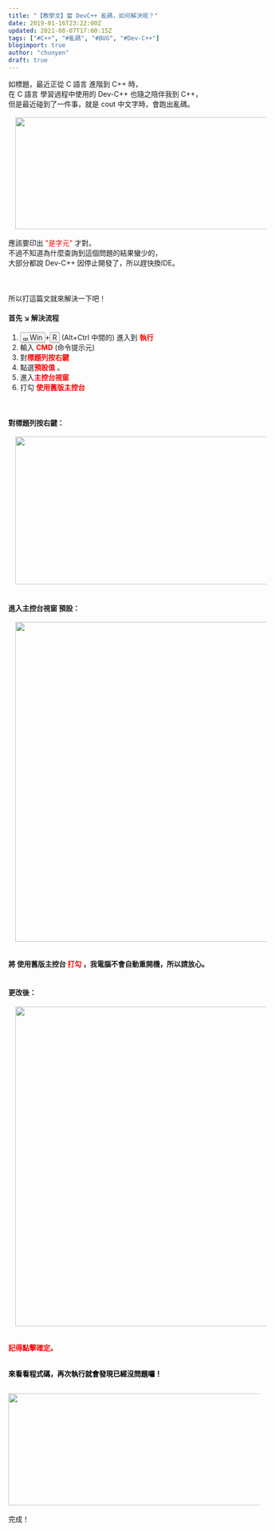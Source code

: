 ```yaml
---
title: "【教學文】當 DevC++ 亂碼，如何解決呢？"
date: 2019-01-16T23:22:00Z
updated: 2021-08-07T17:00:15Z
tags: ["#C++", "#亂碼", "#BUG", "#Dev-C++"]
blogimport: true 
author: "chunyen"
draft: true
---
```


<div class="separator">如標題，最近正從 C 語言 進階到 C++ 時，</div>
在 C 語言 學習過程中使用的 Dev-C++ 也隨之陪伴我到 C++，<br />
但是最近碰到了一件事，就是 cout 中文字時，會跑出亂碼。<br />
<br />
<div class="separator" style="clear: both; text-align: center;">
<a href="http://2.bp.blogspot.com/-4GL5Smk5IrI/XD9OaqMmboI/AAAAAAAAEtQ/M-NUkJ7FZc0IT00cCFuoU1An0A5crnc-ACK4BGAYYCw/s1600/BUG.png.jpg" style="margin-left: 1em; margin-right: 1em;"><img border="0" height="224" src="https://2.bp.blogspot.com/-4GL5Smk5IrI/XD9OaqMmboI/AAAAAAAAEtQ/M-NUkJ7FZc0IT00cCFuoU1An0A5crnc-ACK4BGAYYCw/s640/BUG.png.jpg" width="640" /></a></div>
<br />
應該要印出 <span style="color: red;">"是字元"</span> 才對。<br />
不過不知道為什麼查詢到這個問題的結果蠻少的，<br />
大部分都說 Dev-C++ 因停止開發了，所以趕快換IDE。<br />
<br /><br />
<br />
所以打這篇文就來解決一下吧！<br />
<h4>
首先 ↘&nbsp;解決流程</h4>
<ol>
<li><kbd class="keyboard-key nowrap" style="background-color: #f9f9f9; background-image: linear-gradient(rgb(238, 238, 238), rgb(249, 249, 249), rgb(238, 238, 238)); border-radius: 2px; border: 1px solid rgb(170, 170, 170); box-shadow: rgb(221, 221, 221) 1px 2px 2px; color: #222222; font-family: inherit; font-style: normal; font-variant: normal; font-weight: 400; letter-spacing: normal; padding: 0.1em 0.3em; text-align: left; text-decoration: none; text-indent: 0px; text-transform: none; white-space: nowrap; word-spacing: 0px;"><img alt="⊞" data-file-height="768" data-file-width="766" decoding="async" height="10" src="https://upload.wikimedia.org/wikipedia/commons/thumb/2/2b/Windows_logo_2012-Black.svg/15px-Windows_logo_2012-Black.svg.png" style="border-bottom-color: currentColor; border-bottom-style: none; border-bottom-width: 0px; border-color: currentcolor; border-image-outset: 0; border-image-repeat: stretch; border-image-slice: 100%; border-image-source: none; border-image-width: 1; border-image: none 100% / 1 / 0 stretch; border-left-color: currentColor; border-left-style: none; border-left-width: 0px; border-right-color: currentColor; border-right-style: none; border-right-width: 0px; border-style: none; border-top-color: currentColor; border-top-style: none; border-top-width: 0px; border-width: 0px; vertical-align: middle;" width="10" /> Win</kbd><span face="sans-serif" style="background-color: #f8f9fa; color: #222222; display: inline; float: none; font-size: 14.86px; font-style: normal; font-variant: normal; font-weight: 400; letter-spacing: normal; text-align: left; text-decoration: none; text-indent: 0px; text-transform: none; white-space: normal; word-spacing: 0px;">+</span><kbd class="keyboard-key nowrap" style="background-color: #f9f9f9; background-image: linear-gradient(rgb(238, 238, 238), rgb(249, 249, 249), rgb(238, 238, 238)); border-radius: 2px; border: 1px solid rgb(170, 170, 170); box-shadow: rgb(221, 221, 221) 1px 2px 2px; color: #222222; font-family: inherit; font-style: normal; font-variant: normal; font-weight: 400; letter-spacing: normal; padding: 0.1em 0.3em; text-align: left; text-decoration: none; text-indent: 0px; text-transform: none; white-space: nowrap; word-spacing: 0px;">R</kbd> (Alt+Ctrl 中間的) 進入到 <span style="color: red;"><b>執行</b></span> &nbsp;</li>
<li>輸入 <b><span style="color: red;">CMD</span></b> (命令提示元) &nbsp;</li>
<li>對<b><span style="color: red;">標題列按右鍵</span></b>&nbsp;</li>
<li>點選<span style="color: red;"><b>預設值</b></span> 。</li>
<li>進入<b><span style="color: red;">主控台視窗</span></b></li>
<li>打勾 <b><span style="color: red;">使用舊版主控台</span></b></li>
</ol>
<b></b><span style="color: red;"></span><br />
<h4>
對標題列按右鍵：</h4>
<a href="http://3.bp.blogspot.com/-e1ecKlTjuXM/XD9RQ69a4VI/AAAAAAAAEt0/djr6Cr-O-TEkaHdC1NiUvdvaLtcmt4nIACK4BGAYYCw/s1600/2019-01-16%2B%25284%2529.png" style="margin-left: 1em; margin-right: 1em;"><img border="0" height="296" src="https://3.bp.blogspot.com/-e1ecKlTjuXM/XD9RQ69a4VI/AAAAAAAAEt0/djr6Cr-O-TEkaHdC1NiUvdvaLtcmt4nIACK4BGAYYCw/s640/2019-01-16%2B%25284%2529.png" width="640" /></a><b><span style="color: red;"><br /></span></b><h4>進入主控台視窗 預設：</h4>
<div class="separator" style="clear: both; text-align: center;">
<a href="http://1.bp.blogspot.com/-5jOW4yM20fY/XD9RWeFepwI/AAAAAAAAEt8/BkpWv6Lf9PIRRxDqdRjnyFbpx6gWz8sEwCK4BGAYYCw/s1600/2019-01-16%2B%25285%2529.png" style="margin-left: 1em; margin-right: 1em;"><img border="0" height="640" src="https://1.bp.blogspot.com/-5jOW4yM20fY/XD9RWeFepwI/AAAAAAAAEt8/BkpWv6Lf9PIRRxDqdRjnyFbpx6gWz8sEwCK4BGAYYCw/s640/2019-01-16%2B%25285%2529.png" width="507" /></a></div>
<br />
<br />
<b>將 使用舊版主控台 <span style="color: red;">打勾</span> ，我電腦不會自動重開機，所以請放心。</b><br />
<b></b><br />
<h4>
更改後：</h4>
<div style="color: black; font-family: &quot;times new roman&quot;; font-style: normal; font-variant: normal; font-weight: 400; letter-spacing: normal; margin: 0px; text-align: left; text-decoration: none; text-indent: 0px; text-transform: none; white-space: normal; word-spacing: 0px;">
<a href="http://3.bp.blogspot.com/-aJItNVI9Dgs/XD9Rmqrv4rI/AAAAAAAAEuU/h3UjKT8oXaEejJpkQ_IldYWaTViD83VngCK4BGAYYCw/s1600/2019-01-16%2B%25286%2529.png" style="font-family: &quot;PingFang TC&quot;; margin-left: 1em; margin-right: 1em;"><img border="0" height="640" src="https://3.bp.blogspot.com/-aJItNVI9Dgs/XD9Rmqrv4rI/AAAAAAAAEuU/h3UjKT8oXaEejJpkQ_IldYWaTViD83VngCK4BGAYYCw/s640/2019-01-16%2B%25286%2529.png" width="508" /></a></div>
<div style="color: black; font-family: &quot;times new roman&quot;; font-style: normal; font-variant: normal; font-weight: 400; letter-spacing: normal; margin: 0px; text-align: left; text-decoration: none; text-indent: 0px; text-transform: none; white-space: normal; word-spacing: 0px;">
<b><span style="color: red;"><br /></span></b></div>
<div style="color: black; font-family: &quot;times new roman&quot;; font-style: normal; font-variant: normal; font-weight: 400; letter-spacing: normal; margin: 0px; text-align: left; text-decoration: none; text-indent: 0px; text-transform: none; white-space: normal; word-spacing: 0px;"><b><span style="color: red;"><br /></span></b></div><div style="color: black; font-family: &quot;times new roman&quot;; font-style: normal; font-variant: normal; font-weight: 400; letter-spacing: normal; margin: 0px; text-align: left; text-decoration: none; text-indent: 0px; text-transform: none; white-space: normal; word-spacing: 0px;">
<b><span style="color: red;">記得點擊確定。</span></b></div>
<div style="color: black; font-family: &quot;times new roman&quot;; font-style: normal; font-variant: normal; font-weight: 400; letter-spacing: normal; margin: 0px; text-align: left; text-decoration: none; text-indent: 0px; text-transform: none; white-space: normal; word-spacing: 0px;">
<b></b><span style="color: red;"></span><br /></div>
<div style="color: black; font-family: &quot;times new roman&quot;; font-style: normal; font-variant: normal; font-weight: 400; letter-spacing: normal; margin: 0px; text-align: left; text-decoration: none; text-indent: 0px; text-transform: none; white-space: normal; word-spacing: 0px;">
<br /></div>
<h4 style="color: black; font-family: &quot;times new roman&quot;; font-style: normal; font-variant: normal; letter-spacing: normal; margin: 0px; text-align: left; text-decoration: none; text-indent: 0px; text-transform: none; white-space: normal; word-spacing: 0px;">
來看看程式碼，再次執行就會發現已經沒問題囉！</h4>
<div style="color: black; font-family: &quot;times new roman&quot;; font-style: normal; font-variant: normal; font-weight: 400; letter-spacing: normal; margin: 0px; text-align: left; text-decoration: none; text-indent: 0px; text-transform: none; white-space: normal; word-spacing: 0px;">
<b></b><br /></div>
<a href="https://www.blogger.com/blogger.g?blogID=5276315642705357110" style="clear: right; float: right; margin-bottom: 1em; margin-left: 1em;"></a><a href="http://2.bp.blogspot.com/-9MeMPnNkqOo/XD9SGejbXfI/AAAAAAAAEuk/pWmvUqgoUzAORtkgqGGlkM4lj99JvDLWgCK4BGAYYCw/s1600/BUG_2.jpg"><img border="0" height="224" src="https://2.bp.blogspot.com/-9MeMPnNkqOo/XD9SGejbXfI/AAAAAAAAEuk/pWmvUqgoUzAORtkgqGGlkM4lj99JvDLWgCK4BGAYYCw/s640/BUG_2.jpg" width="640" /></a><br />
<br />
完成！<br />
